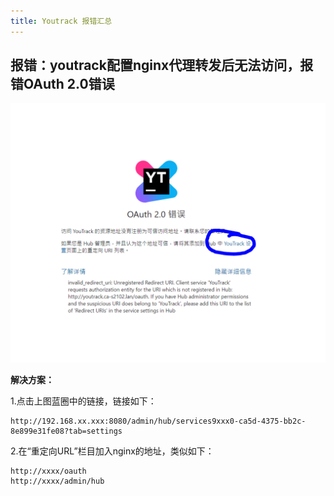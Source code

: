 ```yaml
---
title: Youtrack 报错汇总
---
```

## 报错：youtrack配置nginx代理转发后无法访问，报错OAuth 2.0错误

![1708163487026](images/1708163487026.png)

**解决方案：**

1.点击上图蓝圈中的链接，链接如下：

```
http://192.168.xx.xxx:8080/admin/hub/services9xxx0-ca5d-4375-bb2c-8e899e31fe08?tab=settings
```

2.在“重定向URL”栏目加入nginx的地址，类似如下：

```
http://xxxx/oauth
http://xxxx/admin/hub
```
